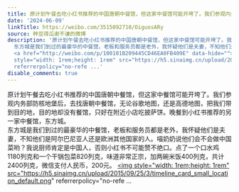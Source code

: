 ```yaml
---
title: 原计划午餐去吃小红书推荐的中国唐朝中餐馆，但这家中餐馆可能开垮了。我们参观内务部防核地堡后，去找唐朝中餐馆，无论谷歌地图，还是高德地图，把我们带到目的...
date: '2024-06-09'
linkTitle: https://weibo.com/3515092710/OiguosARy
source: 种豆得瓜谢不谦的微博
description: '原计划午餐去吃小红书推荐的中国唐朝中餐馆，但这家中餐馆可能开垮了。我们参观内务部防核地堡后，去找唐朝中餐馆，无论谷歌地图，还是高德地图，把我们带到目的地，目的地却没有餐馆，只好在附近小店吃披萨饼。晚餐到小红书推荐的另一家中餐馆，东方城。<br>
  东方城是我们到过的最豪华的中餐馆，老板和服务员都是老外，我怀疑他们是夫妻，不知他们是阿尔巴尼亚人还是欧洲其他国家的人。喵奶奶说他们会不会做中国菜哟？我说厨师肯定是中国人，否则小红书不可能赞不绝口。点了一个口水鸡1180列克和一个干锅包菜820列克，味道非常正宗，加两碗米饭400列克，共计2400列克，微信支付人民币，200元。
  <a href="http://weibo.com/p/100101B209445CD46EA0FB409E" data-hide=""><span class="url-icon"><img
  style="width: 1rem;height: 1rem" src="https://h5.sinaimg.cn/upload/2015/09/25/3/timeline_card_small_location_default.png"
  referrerpolicy="no-refe ...'
disable_comments: true
---
```

原计划午餐去吃小红书推荐的中国唐朝中餐馆，但这家中餐馆可能开垮了。我们参观内务部防核地堡后，去找唐朝中餐馆，无论谷歌地图，还是高德地图，把我们带到目的地，目的地却没有餐馆，只好在附近小店吃披萨饼。晚餐到小红书推荐的另一家中餐馆，东方城。<br> 东方城是我们到过的最豪华的中餐馆，老板和服务员都是老外，我怀疑他们是夫妻，不知他们是阿尔巴尼亚人还是欧洲其他国家的人。喵奶奶说他们会不会做中国菜哟？我说厨师肯定是中国人，否则小红书不可能赞不绝口。点了一个口水鸡1180列克和一个干锅包菜820列克，味道非常正宗，加两碗米饭400列克，共计2400列克，微信支付人民币，200元。 <a href="http://weibo.com/p/100101B209445CD46EA0FB409E" data-hide=""><span class="url-icon"><img style="width: 1rem;height: 1rem" src="https://h5.sinaimg.cn/upload/2015/09/25/3/timeline_card_small_location_default.png" referrerpolicy="no-refe ...